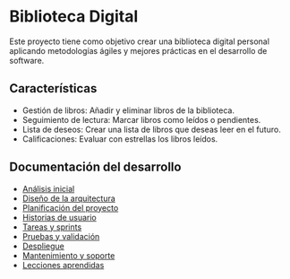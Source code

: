 # Biblioteca Digital

Este proyecto tiene como objetivo crear una biblioteca digital personal aplicando metodologías ágiles y mejores prácticas en el desarrollo de software.

## Características

-   Gestión de libros: Añadir y eliminar libros de la biblioteca.
-   Seguimiento de lectura: Marcar libros como leídos o pendientes.
-   Lista de deseos: Crear una lista de libros que deseas leer en el futuro.
-   Calificaciones: Evaluar con estrellas los libros leídos.

## Documentación del desarrollo

-   [Análisis inicial](#)
-   [Diseño de la arquitectura](#)
-   [Planificación del proyecto](#)
-   [Historias de usuario](#)
-   [Tareas y sprints](#)
-   [Pruebas y validación](#)
-   [Despliegue](#)
-   [Mantenimiento y soporte](#)
-   [Lecciones aprendidas](#)
